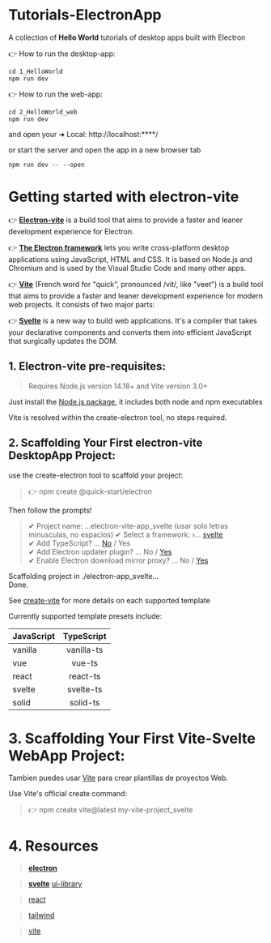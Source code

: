 # Tutorials-ElectronApp
A collection of **Hello World** tutorials of desktop apps built with Electron



👉 How to run the desktop-app:
```
cd 1_HelloWorld 
npm run dev  
```

👉 How to run the web-app:
```
cd 2_HelloWorld_web 
npm run dev  
```
and open your  ➜ Local: http://localhost:****/   

or start the server and open the app in a new browser tab 
```
npm run dev -- --open
````




# Getting started with electron-vite




👉 [**Electron-vite**](https://electron-vite.org/) is a build tool that aims to provide a faster and leaner development experience for Electron.

👉 [**The Electron framework**](https://www.electronjs.org/es/) lets you write cross-platform desktop applications using JavaScript, HTML and CSS. It is based on Node.js and Chromium and is used by the Visual Studio Code and many other apps.

👉 [**Vite**](https://vitejs.dev/) (French word for "quick", pronounced /vit/, like "veet") is a build tool that aims to provide a faster and leaner development experience for modern web projects. It consists of two major parts:

👉 [**Svelte**](https://svelte.dev/) is a new way to build web applications. It's a compiler that takes your declarative components and converts them into efficient JavaScript that surgically updates the DOM.



## 1. Electron-vite pre-requisites:
>Requires Node.js version 14.18+ and Vite version 3.0+

Just install the [Node.js package](https://nodejs.org/en), it includes both node and npm executables

Vite is resolved within the create-electron tool, no steps required.


## 2. Scaffolding Your First electron-vite DesktopApp Project:
use the create-electron tool to scaffold your project:


>👉 npm create @quick-start/electron


Then follow the prompts!


>✔ Project name: ...electron-vite-app_svelte  (usar solo letras minusculas, no espacios)
✔ Select a framework: ›... [svelte](https://svelte.dev/)  
✔ Add TypeScript? … [No]() / Yes  
✔ Add Electron updater plugin? … No / [Yes]()  
✔ Enable Electron download mirror proxy? … No / [Yes]()  

Scaffolding project in ./electron-app_svelte...  
Done.  

See [create-vite](https://github.com/alex8088/quick-start/tree/master/packages/create-electron) for more details on each supported template

Currently supported template presets include:

| JavaScript   |   TypeScript  |    
|--------------|:-------------:|
| vanilla      | vanilla-ts    |
| vue          | vue-ts        |   
| react        | react-ts      |   
| svelte       | svelte-ts     |   
| solid        | solid-ts      |    









# 3. Scaffolding Your First Vite-Svelte WebApp Project:


Tambien puedes usar [Vite](https://v3.vitejs.dev/guide/) para crear plantillas de proyectos Web.

Use Vite's official create command:

 >👉 npm create vite@latest my-vite-project_svelte


# 4. Resources


>[**electron**](https://www.electronjs.org/es/)


>[**svelte**](https://svelte.dev/)
>[ui-library](https://madewithsvelte.com/ui-library)


>[react](https://es.react.dev/)

>[tailwind](https://tailwindcss.com/)

>[vite](https://v3.vitejs.dev/guide/)

